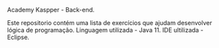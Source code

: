 Academy Kaspper - Back-end.

Este repositorio contém uma lista de exercícios que ajudam desenvolver lógica de programação.
Linguagem utilizada - Java 11.
IDE ultilizada - Eclipse.
